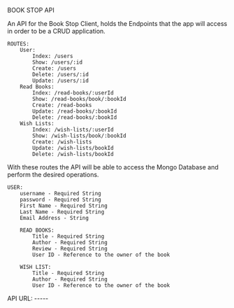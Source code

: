 BOOK STOP API

An API for the Book Stop Client, holds the Endpoints that the app will access in order to be a CRUD application.

    ROUTES:
        User:
            Index: /users
            Show: /users/:id
            Create: /users
            Delete: /users/:id
            Update: /users/:id
        Read Books:
            Index: /read-books/:userId
            Show: /read-books/book/:bookId
            Create: /read-books
            Update: /read-books/:bookId
            Delete: /read-books/:bookId
        Wish Lists:
            Index: /wish-lists/:userId
            Show: /wish-lists/book/:bookId
            Create: /wish-lists
            Update: /wish-lists/bookId
            Delete: /wish-lists/bookId
        
With these routes the API will be able to access the Mongo Database and perform the desired operations.

    USER:
        username - Required String
        password - Required String
        First Name - Required String
        Last Name - Required String
        Email Address - String
    
        READ BOOKS:
            Title - Required String
            Author - Required String
            Review - Required String
            User ID - Reference to the owner of the book

        WISH LIST:
            Title - Required String
            Author - Required String
            User ID - Reference to the owner of the book
            
 API URL: -----

